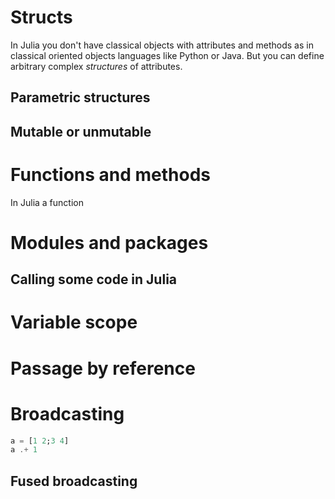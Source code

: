 # Structs
In Julia you don't have classical objects with attributes and methods as in classical oriented objects languages like Python or Java.
But you can define arbitrary complex *structures* of attributes.

## Parametric structures

## Mutable or unmutable

# Functions and methods
In Julia a function

# Modules and packages

## Calling some code in Julia


# Variable scope

# Passage by reference


# Broadcasting

```Julia
a = [1 2;3 4]
a .+ 1
```
## Fused broadcasting
